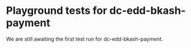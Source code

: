 # Playground tests for dc-edd-bkash-payment
We are still awaiting the first test run for dc-edd-bkash-payment.
